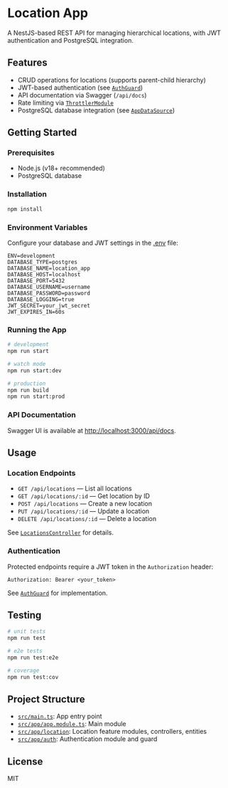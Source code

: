 # Location App

A NestJS-based REST API for managing hierarchical locations, with JWT authentication and PostgreSQL integration.

## Features

- CRUD operations for locations (supports parent-child hierarchy)
- JWT-based authentication (see [`AuthGuard`](src/app/auth/auth.guard.ts))
- API documentation via Swagger (`/api/docs`)
- Rate limiting via [`ThrottlerModule`](src/app/app.module.ts)
- PostgreSQL database integration (see [`AppDataSource`](src/app/data-source.ts))

## Getting Started

### Prerequisites

- Node.js (v18+ recommended)
- PostgreSQL database

### Installation

```bash
npm install
```

### Environment Variables

Configure your database and JWT settings in the [.env](.env) file:

```
ENV=development
DATABASE_TYPE=postgres
DATABASE_NAME=location_app
DATABASE_HOST=localhost
DATABASE_PORT=5432
DATABASE_USERNAME=username
DATABASE_PASSWORD=password
DATABASE_LOGGING=true
JWT_SECRET=your_jwt_secret
JWT_EXPIRES_IN=60s
```

### Running the App

```bash
# development
npm run start

# watch mode
npm run start:dev

# production
npm run build
npm run start:prod
```

### API Documentation

Swagger UI is available at [http://localhost:3000/api/docs](http://localhost:3000/api/docs).

## Usage

### Location Endpoints

- `GET /api/locations` — List all locations
- `GET /api/locations/:id` — Get location by ID
- `POST /api/locations` — Create a new location
- `PUT /api/locations/:id` — Update a location
- `DELETE /api/locations/:id` — Delete a location

See [`LocationsController`](src/app/location/controllers/locations.controller.ts) for details.

### Authentication

Protected endpoints require a JWT token in the `Authorization` header:

```
Authorization: Bearer <your_token>
```

See [`AuthGuard`](src/app/auth/auth.guard.ts) for implementation.

## Testing

```bash
# unit tests
npm run test

# e2e tests
npm run test:e2e

# coverage
npm run test:cov
```

## Project Structure

- [`src/main.ts`](src/main.ts): App entry point
- [`src/app/app.module.ts`](src/app/app.module.ts): Main module
- [`src/app/location`](src/app/location): Location feature modules, controllers, entities
- [`src/app/auth`](src/app/auth): Authentication module and guard

## License

MIT